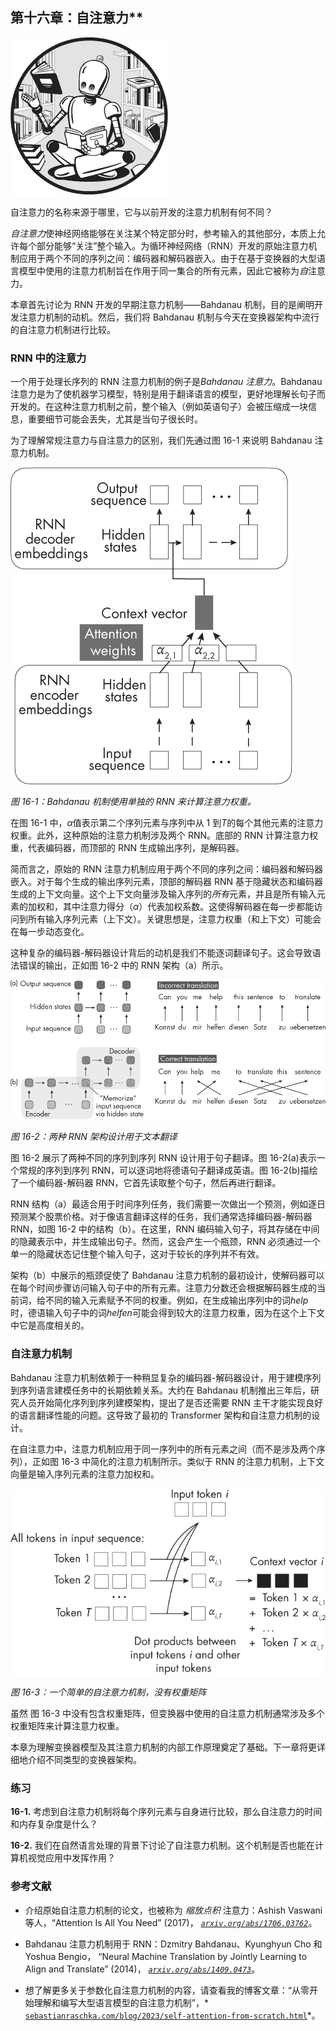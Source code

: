 ## 第十六章：自注意力**

![Image](img/common.jpg)

自注意力的名称来源于哪里，它与以前开发的注意力机制有何不同？

*自注意力*使神经网络能够在关注某个特定部分时，参考输入的其他部分，本质上允许每个部分能够“关注”整个输入。为循环神经网络（RNN）开发的原始注意力机制应用于两个不同的序列之间：编码器和解码器嵌入。由于在基于变换器的大型语言模型中使用的注意力机制旨在作用于同一集合的所有元素，因此它被称为*自*注意力。

本章首先讨论为 RNN 开发的早期注意力机制——Bahdanau 机制，目的是阐明开发注意力机制的动机。然后，我们将 Bahdanau 机制与今天在变换器架构中流行的自注意力机制进行比较。

### **RNN 中的注意力**

一个用于处理长序列的 RNN 注意力机制的例子是*Bahdanau 注意力*。Bahdanau 注意力是为了使机器学习模型，特别是用于翻译语言的模型，更好地理解长句子而开发的。在这种注意力机制之前，整个输入（例如英语句子）会被压缩成一块信息，重要细节可能会丢失，尤其是当句子很长时。

为了理解常规注意力与自注意力的区别，我们先通过图 16-1 来说明 Bahdanau 注意力机制。

![Image](img/16fig01.jpg)

*图 16-1：Bahdanau 机制使用单独的 RNN 来计算注意力权重。*

在图 16-1 中，*α*值表示第二个序列元素与序列中从 1 到*T*的每个其他元素的注意力权重。此外，这种原始的注意力机制涉及两个 RNN。底部的 RNN 计算注意力权重，代表编码器，而顶部的 RNN 生成输出序列，是解码器。

简而言之，原始的 RNN 注意力机制应用于两个不同的序列之间：编码器和解码器嵌入。对于每个生成的输出序列元素，顶部的解码器 RNN 基于隐藏状态和编码器生成的上下文向量。这个上下文向量涉及输入序列的*所有*元素，并且是所有输入元素的加权和，其中注意力得分（*α*）代表加权系数。这使得解码器在每一步都能访问到所有输入序列元素（上下文）。关键思想是，注意力权重（和上下文）可能会在每一步动态变化。

这种复杂的编码器-解码器设计背后的动机是我们不能逐词翻译句子。这会导致语法错误的输出，正如图 16-2 中的 RNN 架构（a）所示。

![图片](img/16fig02.jpg)

*图 16-2：两种 RNN 架构设计用于文本翻译*

图 16-2 展示了两种不同的序列到序列 RNN 设计用于句子翻译。图 16-2(a)表示一个常规的序列到序列 RNN，可以逐词地将德语句子翻译成英语。图 16-2(b)描绘了一个编码器-解码器 RNN，它首先读取整个句子，然后再进行翻译。

RNN 结构（a）最适合用于时间序列任务，我们需要一次做出一个预测，例如逐日预测某个股票价格。对于像语言翻译这样的任务，我们通常选择编码器-解码器 RNN，如图 16-2 中的结构（b）。在这里，RNN 编码输入句子，将其存储在中间的隐藏表示中，并生成输出句子。然而，这会产生一个瓶颈，RNN 必须通过一个单一的隐藏状态记住整个输入句子，这对于较长的序列并不有效。

架构（b）中展示的瓶颈促使了 Bahdanau 注意力机制的最初设计，使解码器可以在每个时间步骤访问输入句子中的所有元素。注意力分数还会根据解码器生成的当前词，给不同的输入元素赋予不同的权重。例如，在生成输出序列中的词*help*时，德语输入句子中的词*helfen*可能会得到较大的注意力权重，因为在这个上下文中它是高度相关的。

### **自注意力机制**

Bahdanau 注意力机制依赖于一种稍显复杂的编码器-解码器设计，用于建模序列到序列语言建模任务中的长期依赖关系。大约在 Bahdanau 机制推出三年后，研究人员开始简化序列到序列建模架构，提出了是否还需要 RNN 主干才能实现良好的语言翻译性能的问题。这导致了最初的 Transformer 架构和自注意力机制的设计。

在自注意力中，注意力机制应用于同一序列中的所有元素之间（而不是涉及两个序列），正如图 16-3 中简化的注意力机制所示。类似于 RNN 的注意力机制，上下文向量是输入序列元素的注意力加权和。

![图片](img/16fig03.jpg)

*图 16-3：一个简单的自注意力机制，没有权重矩阵*

虽然 图 16-3 中没有包含权重矩阵，但变换器中使用的自注意力机制通常涉及多个权重矩阵来计算注意力权重。

本章为理解变换器模型及其注意力机制的内部工作原理奠定了基础。下一章将更详细地介绍不同类型的变换器架构。

### **练习**

**16-1.** 考虑到自注意力机制将每个序列元素与自身进行比较，那么自注意力的时间和内存复杂度是什么？

**16-2.** 我们在自然语言处理的背景下讨论了自注意力机制。这个机制是否也能在计算机视觉应用中发挥作用？

### **参考文献**

+   介绍原始自注意力机制的论文，也被称为 *缩放点积* 注意力：Ashish Vaswani 等人，“Attention Is All You Need” (2017)， *[`arxiv.org/abs/1706.03762`](https://arxiv.org/abs/1706.03762)*。

+   Bahdanau 注意力机制用于 RNN：Dzmitry Bahdanau、Kyunghyun Cho 和 Yoshua Bengio， “Neural Machine Translation by Jointly Learning to Align and Translate” (2014)， *[`arxiv.org/abs/1409.0473`](https://arxiv.org/abs/1409.0473)*。

+   想了解更多关于参数化自注意力机制的内容，请查看我的博客文章：“从零开始理解和编写大型语言模型的自注意力机制”，* [`sebastianraschka.com/blog/2023/self-attention-from-scratch.html`](https://sebastianraschka.com/blog/2023/self-attention-from-scratch.html)*。
